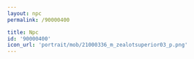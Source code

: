 ```yaml
---
layout: npc
permalink: /90000400

title: Npc
id: '90000400'
icon_url: 'portrait/mob/21000336_m_zealotsuperior03_p.png'
---
```

